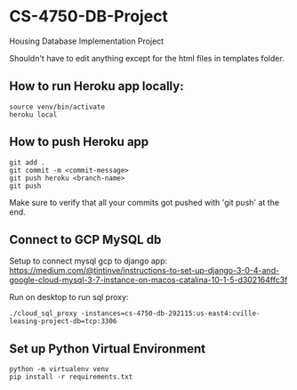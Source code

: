# CS-4750-DB-Project
Housing Database Implementation Project


Shouldn't have to edit anything except for the html files in templates folder. 

## How to run Heroku app locally:

```
source venv/bin/activate
heroku local
```

## How to push Heroku app
```
git add .
git commit -m <commit-message>
git push heroku <branch-name>
git push 
```

Make sure to verify that all your commits got pushed with 'git push' at the end. 

## Connect to GCP MySQL db
Setup to connect mysql gcp to django app: https://medium.com/@tintinve/instructions-to-set-up-django-3-0-4-and-google-cloud-mysql-3-7-instance-on-macos-catalina-10-1-5-d302164ffc3f  

Run on desktop to run sql proxy:
```
./cloud_sql_proxy -instances=cs-4750-db-292115:us-east4:cville-leasing-project-db=tcp:3306
```

## Set up Python Virtual Environment
```
python -m virtualenv venv
pip install -r requirements.txt
```